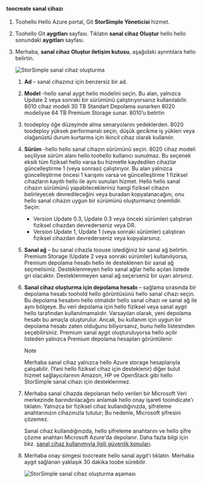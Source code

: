 #### <a name="toocreate-a-virtual-device"></a>toocreate sanal cihazı
1. Toohello Hello Azure portal, Git **StorSimple Yöneticisi** hizmet.
2. Toohello Git **aygıtları** sayfası. Tıklatın **sanal cihaz Oluştur** hello hello sonundaki **aygıtları** sayfası.
3. Merhaba, **sanal cihaz Oluştur iletişim kutusu**, aşağıdaki ayrıntılara hello belirtin.
   
    ![StorSimple sanal cihaz oluşturma](./media/storsimple-create-virtual-device-u2/CreatePremiumsva1.png)
   
   1. **Ad** – sanal cihazınız için benzersiz bir ad.
   2. **Model** -hello sanal aygıt hello modelini seçin. Bu alan, yalnızca Update 2 veya sonraki bir sürümünü çalıştırıyorsanız kullanılabilir. 8010 cihaz modeli 30 TB Standart Depolama sunarken 8020 modeliyse 64 TB Premium Storage sunar. 8010’u belirtin
   3. toodeploy öğe düzeyinde alma senaryolarını yedeklerden. 8020 toodeploy yüksek performanslı seçin, düşük gecikme iş yükleri veya olağanüstü durum kurtarma için ikincil cihaz olarak kullanılır.
   4. **Sürüm** -hello hello sanal cihazın sürümünü seçin. 8020 cihaz modeli seçiliyse sürüm alanı hello toohello kullanıcı sunulmaz. Bu seçenek eksik tüm fiziksel hello varsa bu hizmetle kaydedilen cihazlar güncelleştirme 1 (veya sonrası) çalıştırıyor. Bu alan yalnızca güncelleştirme öncesi 1 karışımı varsa ve güncelleştirme 1 fiziksel cihazların kayıtlı hello ile aynı sunulan hizmet. Hello hello sanal cihazın sürümünü yapabilecekleriniz hangi fiziksel cihazın belirleyecek devredileceğini veya buradan kopyalanacağını, onu hello sanal cihazın uygun bir sürümünü oluşturmanız önemlidir. Seçin:
      
      * Version Update 0.3, Update 0.3 veya önceki sürümleri çalıştıran fiziksel cihazdan devrederseniz veya DR. 
      * Version Update 1, Update 1 (veya sonraki sürümler) çalıştıran fiziksel cihazdan devrederseniz veya kopyalarsınız. 
   5. **Sanal ağ** – bu sanal cihazla toouse istediğiniz bir sanal ağ belirtin. Premium Storage (Update 2 veya sonraki sürümler) kullanılıyorsa, Premium depolama hesabı hello ile desteklenen bir sanal ağ seçmelisiniz. Desteklenmeyen hello sanal ağlar hello açılan listede gri olacaktır. Desteklenmeyen sanal ağ seçerseniz bir uyarı alırsınız. 
   6. **Sanal cihaz oluşturma için depolama hesabı** – sağlama sırasında bir depolama hesabı toohold hello görüntüsünü hello sanal cihazı seçin. Bu depolama hesabını hello olmalıdır hello sanal cihazı ve sanal ağ ile aynı bölgeye. Bu veri depolama için hello fiziksel veya sanal aygıt hello tarafından kullanılmamalıdır. Varsayılan olarak, yeni depolama hesabı bu amaçla oluşturulur. Ancak, bu kullanım için uygun bir depolama hesabı zaten olduğunu biliyorsanız, bunu hello listesinden seçebilirsiniz. Premium sanal aygıt oluşturuluyorsa hello açılır listeden yalnızca Premium depolama hesapları görüntülenir. 
      
      > [!NOTE]
      > Merhaba sanal cihaz yalnızca hello Azure storage hesaplarıyla çalışabilir. (Yani hello fiziksel cihaz için desteklenir) diğer bulut hizmet sağlayıcılarının Amazon, HP ve OpenStack gibi hello StorSimple sanal cihazı için desteklenmez.
      > 
      > 
   7. Merhaba sanal cihazda depolanan hello verileri bir Microsoft Veri merkezinde barındırılacağını anlamak hello onay işareti tooindicate'ı tıklatın. Yalnızca bir fiziksel cihaz kullandığınızda, şifreleme anahtarınızın cihazınızla tutulur; Bu nedenle, Microsoft şifresini çözemez. 
      
       Sanal cihaz kullandığınızda, hello şifreleme anahtarını ve hello şifre çözme anahtarı Microsoft Azure'da depolanır. Daha fazla bilgi için bkz. [sanal cihaz kullanımıyla ilgili güvenlik konuları](../articles/storsimple/storsimple-security.md#storsimple-virtual-device-security).
   8. Merhaba onay simgesi toocreate hello sanal aygıt'ı tıklatın. Merhaba aygıt sağlanan yaklaşık 30 dakika toobe sürebilir.
      
      ![StorSimple sanal cihaz oluşturma aşaması](./media/storsimple-create-virtual-device-u2/StorSimple_VirtualDeviceCreating1M.png)

